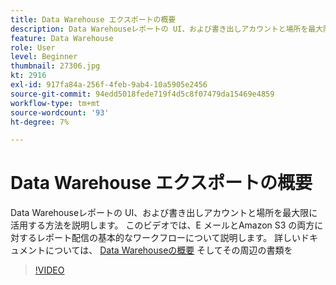 ```yaml
---
title: Data Warehouse エクスポートの概要
description: Data Warehouseレポートの UI、および書き出しアカウントと場所を最大限に活用する方法を説明します。 このビデオでは、E メールとAmazon S3 の両方に対するレポート配信の基本的なワークフローについて説明します。
feature: Data Warehouse
role: User
level: Beginner
thumbnail: 27306.jpg
kt: 2916
exl-id: 917fa84a-256f-4feb-9ab4-10a5905e2456
source-git-commit: 94edd5018fede719f4d5c8f07479da15469e4859
workflow-type: tm+mt
source-wordcount: '93'
ht-degree: 7%

---
```


# Data Warehouse エクスポートの概要

Data Warehouseレポートの UI、および書き出しアカウントと場所を最大限に活用する方法を説明します。 このビデオでは、E メールとAmazon S3 の両方に対するレポート配信の基本的なワークフローについて説明します。 詳しいドキュメントについては、 [Data Warehouseの概要](https://experienceleague.adobe.com/docs/analytics/export/data-warehouse/data-warehouse.html?lang=ja) そしてその周辺の書類を

>[!VIDEO](https://video.tv.adobe.com/v/27306/?quality=12&learn=on)
